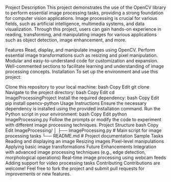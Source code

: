 Project Description
This project demonstrates the use of the OpenCV library to perform essential image processing tasks, providing a strong foundation for computer vision applications. Image processing is crucial for various fields, such as artificial intelligence, multimedia systems, and data visualization. Through this project, users can gain hands-on experience in reading, transforming, and manipulating images for various applications such as object detection, image enhancement, and more.

Features
Read, display, and manipulate images using OpenCV.
Perform essential image transformations such as resizing and pixel manipulation.
Modular and easy-to-understand code for customization and expansion.
Well-commented sections to facilitate learning and understanding of image processing concepts.
Installation
To set up the environment and use this project:

Clone this repository to your local machine:
bash
Copy
Edit
git clone <repository-url>
Navigate to the project directory:
bash
Copy
Edit
cd ImageProcessingProject
Install the required dependency:
bash
Copy
Edit
pip install opencv-python
Usage Instructions
Ensure the necessary dependency is installed using the provided installation command.
Run the Python script in your environment:
bash
Copy
Edit
python ImageProcessing.py
Follow the prompts or modify the code to experiment with different image processing techniques.
Project Structure
bash
Copy
Edit
ImageProcessing/
│
├── ImageProcessing.py    # Main script for image processing tasks
└── README.md              # Project documentation
Sample Tasks
Reading and displaying an image
Resizing images
Pixel-level manipulations
Applying basic image transformations
Future Enhancements
Integration with advanced image processing techniques (e.g., edge detection, morphological operations)
Real-time image processing using webcam feeds
Adding support for video processing tasks
Contributing
Contributions are welcome! Feel free to fork the project and submit pull requests for improvements or new features.


